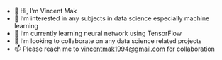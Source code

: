 - 👋 Hi, I’m Vincent Mak
- 👀 I’m interested in any subjects in data science especially machine learning
- 🌱 I’m currently learning neural network using TensorFlow 
- 💞️ I’m looking to collaborate on any data science related projects 
- 📫 Please reach me to vincentmak1994@gmail.com for collaboration 

<!---
Vincentmak1994/Vincentmak1994 is a ✨ special ✨ repository because its `README.md` (this file) appears on your GitHub profile.
You can click the Preview link to take a look at your changes.
--->
